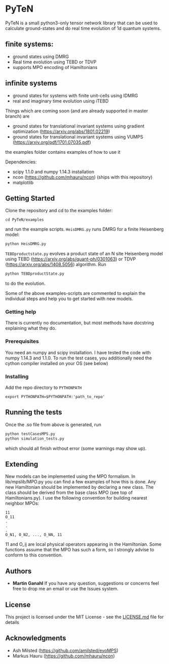
# PyTeN
PyTeN is a small python3-only tensor network library that can be used to calculate 
ground-states and do real time evolution of 1d quantum systems. 


## finite systems:

* ground states using DMRG
* Real time evolution using TEBD or TDVP
* supports MPO encoding of Hamiltonians

## infinite systems

* ground states for systems with finite unit-cells using IDMRG
* real and imaginary time evolution using iTEBD

Things which are coming soon (and are already supported in master branch) are

* ground states for translational invariant systems using gradient optimization (https://arxiv.org/abs/1801.02219)
* ground states for translational invariant systems using VUMPS (https://arxiv.org/pdf/1701.07035.pdf) 


the examples folder contains examples of how to use it

Dependencies:

* scipy 1.1.0 and numpy 1.14.3 installation
* ncon (https://github.com/mhauru/ncon) (ships with this repository)
* matplotlib

## Getting Started
Clone the repository and cd to the examples folder:

```
cd PyTeN/examples
```
and run the example scripts. 
`HeisDMRG.py` runs DMRG for a finite Heisenberg model:
```python
python HeisDMRG.py
```
`TEBDproductstate.py` evolves a product state of an N site Heisenberg model using TEBD
(https://arxiv.org/abs/quant-ph/0301063) or TDVP (https://arxiv.org/abs/1408.5056) algorithm. Run 
```python
python TEBDproductState.py
```
to do the evolution.

Some of the above examples-scripts are commented to explain the individual steps and help you to get started with new models.
### Getting help
There is currently no documentation, but most methods have docstring explaining what they do.

### Prerequisites

You need an numpy and scipy installation. I have tested the code with numpy 1.14.3 and 1.1.0.
To run the test cases, you additionally need the cython compiler installed on your OS (see below)

### Installing
Add the repo directory to `PYTHONPATH`
```
export PYTHONPATH=$PYTHONPATH:'path_to_repo'
```

## Running the tests
Once the .so file from above is generated, run
```python
python testCasesMPS.py
python simulation_tests.py

```
which should all finish without error (some warnings may show up).

## Extending
New models can be implemented using the MPO formalism. In lib/mpslib/MPO.py you can find a few examples of how
this is done. Any new Hamiltonian should be implemented by declaring a new class. The class should be derived from the
base class MPO (see top of Hamiltonians.py). I use the following convention for building nearest neighbor MPOs:
```
11
O_11
.
.
.
O_N1, O_N2, ..., O_NN, 11
```
11 and O_ij are local physical operators appearing in the Hamiltonian. Some functions assume that the MPO has such a form, so I strongly advise to conform to this convention.

## Authors

* **Martin Ganahl** 
If you have any question, suggestions or concerns feel free to drop me an email or use the Issues system.

## License

This project is licensed under the MIT License - see the [LICENSE.md](LICENSE.md) file for details

## Acknowledgments

* Ash Milsted (https://github.com/amilsted/evoMPS)
* Markus Hauru (https://github.com/mhauru/ncon)

